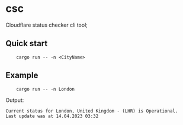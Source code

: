 # csc

Cloudflare status checker cli tool;

## Quick start
```console
    cargo run -- -n <CityName>
```

## Example
```console
    cargo run -- -n London
```
Output:
```console
Current status for London, United Kingdom - (LHR) is Operational.
Last update was at 14.04.2023 03:32
```